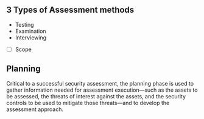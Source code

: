 
## 3 Types of Assessment methods
- Testing 
- Examination
- Interviewing


- [ ] Scope

## Planning
Critical to a successful security assessment, the planning phase is used to gather
information needed for assessment execution—such as the assets to be assessed, the threats of interest against the assets, and the security controls to be used to mitigate those threats—and to develop the assessment approach.



